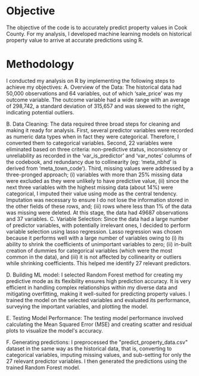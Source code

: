 # Objective
The objective of the code is to accurately predict property values in Cook County. For my analysis, I developed machine learning models on historical property value to arrive at accurate predictions using R. 

# Methodology
I conducted my analysis on R by implementing the following steps to achieve my objectives:
A.	Overview of the Data: The historical data had 50,000 observations and 64 variables, out of which ‘sale_price’ was my outcome variable. The outcome variable had a wide range with an average of 298,742, a standard deviation of 315,657 and was skewed to the right, indicating potential outliers. 

B.	Data Cleaning: The data required three broad steps for cleaning and making it ready for analysis. First, several predictor variables were recorded as numeric data types when in fact they were categorical. Therefore, I converted them to categorical variables. Second, 22 variables were eliminated based on three criteria: non-predictive status, inconsistency or unreliability as recorded in the ‘var_is_predictor’ and ‘var_notes’ columns of the codebook, and redundancy due to collinearity (eg: ‘meta_nbhd’ is derived from ‘meta_town_code’). Third, missing values were addressed by a three-pronged approach; (i) variables with more than 25% missing data were excluded as they were unlikely to have predictive value, (ii) since the next three variables with the highest missing data (about 14%) were categorical, I imputed their value using mode as the central tendency. Imputation was necessary to ensure I do not lose the information stored in the other fields of these rows, and; (iii) rows where less than 1% of the data was missing were deleted. At this stage, the data had 49687 observations and 37 variables.
C.	Variable Selection: Since the data had a large number of predictor variables, with potentially irrelevant ones, I decided to perform variable selection using lasso regression. Lasso regression was chosen because it performs well with a large number of variables owing to (i) its ability to shrink the coefficients of unimportant variables to zero; (ii) in-built creation of dummies for categorical variables (which were the most common in the data), and (iii) it is not affected by collinearity or outliers while shrinking coefficients. This helped me identify 27 relevant predictors. 
 
D.	Building ML model: I selected Random Forest method for creating my predictive mode as its flexibility ensures high prediction accuracy. It is very efficient in handling complex relationships within my diverse data and mitigating overfitting, making it well-suited for predicting property values. I trained the model on the selected variables and evaluated its performance, surveying the important variables, and plotting the model. 

E.	Testing Model Performance: The testing model performance involved calculating the Mean Squared Error (MSE) and creating scatter and residual plots to visualize the model's accuracy.

F.	Generating predictions: I preprocessed the "predict_property_data.csv" dataset in the same way as the historical data, that is, converting to categorical variables, imputing missing values, and sub-setting for only the 27 relevant predictor variables. I then generated the predictions using the trained Random Forest model. 


